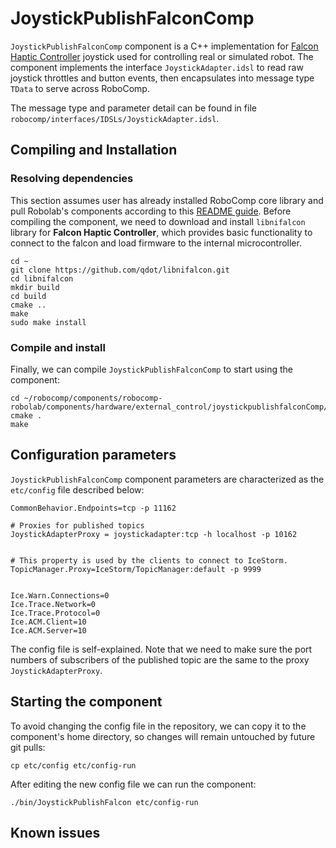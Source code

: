 # JoystickPublishFalconComp

`JoystickPublishFalconComp` component is a C++ implementation for [Falcon Haptic Controller](https://hapticshouse.com/pages/novints-falcon-haptic-device) joystick used for controlling real or simulated robot. The component implements the interface `JoystickAdapter.idsl` to read raw joystick throttles and button events, then encapsulates into message type `TData` to serve across RoboComp.

The message type and parameter detail can be found in file `robocomp/interfaces/IDSLs/JoystickAdapter.idsl`.

## Compiling and Installation

### Resolving dependencies

This section assumes user has already installed RoboComp core library and pull Robolab's components according to this [README guide](https://github.com/robocomp/robocomp). Before compiling the component, we need to download and install `libnifalcon` library for **Falcon Haptic Controller**, which provides basic functionality to connect to the falcon and load firmware to the internal microcontroller.

```
cd ~
git clone https://github.com/qdot/libnifalcon.git
cd libnifalcon
mkdir build
cd build
cmake ..
make
sudo make install
```

### Compile and install

Finally, we can compile `JoystickPublishFalconComp` to start using the component:

```
cd ~/robocomp/components/robocomp-robolab/components/hardware/external_control/joystickpublishfalconComp/
cmake .
make
```

## Configuration parameters
`JoystickPublishFalconComp` component parameters are characterized as the `etc/config` file described below:

```
CommonBehavior.Endpoints=tcp -p 11162

# Proxies for published topics
JoystickAdapterProxy = joystickadapter:tcp -h localhost -p 10162


# This property is used by the clients to connect to IceStorm.
TopicManager.Proxy=IceStorm/TopicManager:default -p 9999


Ice.Warn.Connections=0
Ice.Trace.Network=0
Ice.Trace.Protocol=0
Ice.ACM.Client=10
Ice.ACM.Server=10
```

The config file is self-explained. Note that we need to make sure the port numbers of subscribers of the published topic are the same to the proxy `JoystickAdapterProxy`.  

## Starting the component

To avoid changing the config file in the repository, we can copy it to the component's home directory, so changes will remain untouched by future git pulls:
```
cp etc/config etc/config-run
```

After editing the new config file we can run the component:
```
./bin/JoystickPublishFalcon etc/config-run
```
## Known issues
